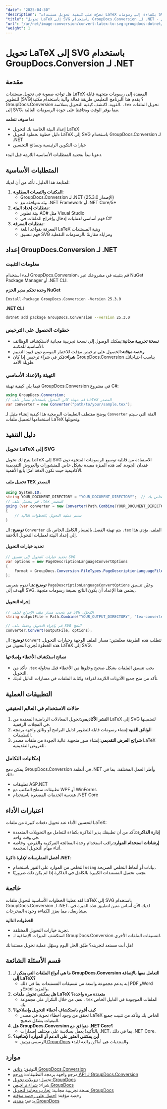 ```yaml
---
"date": "2025-04-30"
"description": "تعرّف على كيفية تحويل مستندات LaTeX بكفاءة إلى رسومات SVG عالية الجودة باستخدام GroupDocs.Conversion لـ .NET. وفّر وقتك وحسّن جودة مستنداتك."
"title": "تحويل LaTeX إلى SVG باستخدام GroupDocs.Conversion لـ .NET - دليل كامل"
"url": "/ar/net/image-conversion/convert-latex-to-svg-groupdocs-dotnet/"
"weight": 1
---
```


# تحويل LaTeX إلى SVG باستخدام GroupDocs.Conversion لـ .NET

## مقدمة

هل تواجه صعوبة في تحويل مستندات LaTeX المعقدة إلى رسومات متجهية قابلة للتطوير (SVG)؟ يقدم هذا البرنامج التعليمي طريقة فعالة وآلية باستخدام مكتبة GroupDocs.Conversion القوية. اكتشف كيفية التحويل بسلاسة. `.tex` تحويل الملفات إلى SVG، مما يوفر الوقت ويحافظ على جودة الرسومات العالية.

**ما سوف تتعلمه:**
- إعداد البيئة الخاصة بك لتحويل LaTeX
- دليل خطوة بخطوة لتحويل LaTeX إلى SVG باستخدام GroupDocs.Conversion لـ .NET
- خيارات التكوين الرئيسية ونصائح التحسين

دعونا نبدأ بتحديد المتطلبات الأساسية اللازمة قبل البدء.

## المتطلبات الأساسية

لمتابعة هذا الدليل، تأكد من أن لديك:
1. **المكتبات والتبعيات المطلوبة**:
   - GroupDocs.Conversion لـ .NET (الإصدار 25.3.0)
   - بيئة متوافقة مع .NET Framework أو .NET Core/5+
2. **متطلبات إعداد البيئة**:
   - بيئة تطوير AC# مثل Visual Studio
   - فهم أساسي لعمليات إدخال وإخراج الملفات في C#
3. **متطلبات المعرفة**:
   - المعرفة بقواعد اللغة LaTeX وبنية المستندات
   - فهم تنسيق SVG ومزاياه مقارنةً بالرسومات النقطية

## إعداد GroupDocs.Conversion لـ .NET

### معلومات التثبيت

لبدء استخدام GroupDocs.Conversion، قم بتثبيته في مشروعك عبر NuGet Package Manager أو .NET CLI.

**وحدة تحكم مدير الحزم NuGet**
```shell
Install-Package GroupDocs.Conversion -Version 25.3.0
```

**.NET CLI**
```bash
dotnet add package GroupDocs.Conversion --version 25.3.0
```

### خطوات الحصول على الترخيص
- **نسخة تجريبية مجانية**:يمكنك الوصول إلى نسخة تجريبية مجانية لاستكشاف الوظائف الأساسية للمكتبة.
- **رخصة مؤقتة**:الحصول على ترخيص مؤقت للاختبار الموسع دون قيود التقييم.
- **شراء**:فكر في شراء ترخيص إذا كان GroupDocs.Conversion يناسب احتياجاتك طويلة الأمد.

### التهيئة والإعداد الأساسي

فيما يلي كيفية تهيئة GroupDocs.Conversion في مشروع C#:

```csharp
using GroupDocs.Conversion;
// قم بتهيئة كائن المحول باستخدام مسار ملف LaTeX المصدر
var converter = new Converter("path/to/your/sample.tex");
```

يوضح مقتطف التعليمات البرمجية هذا كيفية إنشاء مثيل لـ `Converter` الفئة التي سيتم استخدامها لتحميل ملفات LaTeX وتحويلها.

## دليل التنفيذ

### تحويل LaTeX إلى SVG

يتيح لك تحويل LaTeX إلى SVG الاستفادة من قابلية توسيع الرسومات المتجهة دون فقدان الجودة. تُعد هذه الميزة مفيدة بشكل خاص للمنشورات والعروض التقديمية الأكاديمية حيث تكون الدقة أمرًا بالغ الأهمية.

#### تحميل ملف TEX المصدر
```csharp
using System.IO;
string YOUR_DOCUMENT_DIRECTORY = "YOUR_DOCUMENT_DIRECTORY";  // حدد مسار دليل المستند الخاص بك
// قم بتحميل ملف .tex المصدر
going (var converter = new Converter(Path.Combine(YOUR_DOCUMENT_DIRECTORY, "sample.tex")))
{
    // ستتم عملية التحويل بالخطوات التالية
}
```
**توضيح**: ال `Converter` يتم تهيئة الفصل بالمسار الكامل الخاص بك `.tex` الملف. يؤدي هذا إلى إعداد البيئة لعمليات التحويل اللاحقة.

#### تحديد خيارات التحويل
```csharp
// تحديد خيارات التحويل إلى تنسيق SVG
var options = new PageDescriptionLanguageConvertOptions 
{
    Format = GroupDocs.Conversion.FileTypes.PageDescriptionLanguageFileType.Svg
};
```
**توضيح**:هنا نقوم بتعريف `PageDescriptionLanguageConvertOptions` وعيّن تنسيق الهدف إلى SVG. يضمن هذا الإعداد أن يكون الناتج بصيغة رسومات متجهة.

#### إجراء التحويل
```csharp
// قم بتحديد مسار ملف الإخراج لملف SVG المُحوّل
string outputFile = Path.Combine("YOUR_OUTPUT_DIRECTORY", "tex-converted-to.svg");

// قم بإجراء التحويل وحفظ ملف SVG الناتج
converter.Convert(outputFile, options);
```
**توضيح**: ال `Convert` تتطلب هذه الطريقة معلمتين: مسار الملف الوجهة وخيارات التحويل. هذه الخطوة تُجري التحويل من LaTeX إلى SVG.

#### نصائح استكشاف الأخطاء وإصلاحها
- تأكد من `.tex` يجب تنسيق الملفات بشكل صحيح وخلوها من الأخطاء قبل محاولة التحويل.
- تأكد من منح جميع الأذونات اللازمة لقراءة وكتابة الملفات في مسارات الدليل لديك.

## التطبيقات العملية

### حالات الاستخدام في العالم الحقيقي
1. **النشر الأكاديمي**:تحويل المعادلات الرياضية المعقدة من LaTeX إلى SVG لتضمينها في المجلات الرقمية.
2. **الوثائق الفنية**:إنشاء رسومات قابلة للتطوير لدليل البرامج أو وثائق واجهة برمجة التطبيقات.
3. **شرائح العرض التقديمي**:إنشاء صور متجهية عالية الجودة من ملفات مصدر LaTeX للعروض التقديمية.

### إمكانيات التكامل
يمكن دمج GroupDocs.Conversion في أنظمة .NET وأطر العمل المختلفة، بما في ذلك:
- تطبيقات ASP.NET
- تطبيقات سطح المكتب مع WPF أو WinForms
- هندسة الخدمات المصغرة باستخدام .NET Core

## اعتبارات الأداء
لتحسين الأداء عند تحويل دفعات كبيرة من ملفات LaTeX:
- **إدارة الذاكرة**:تأكد من أن تطبيقك يدير الذاكرة بكفاءة للتعامل مع التحويلات المتعددة في وقت واحد.
- **إرشادات استخدام الموارد**:راقب استخدام وحدة المعالجة المركزية والقرص، وخاصة أثناء مهام التحويل المجمعة.

**أفضل الممارسات لإدارة ذاكرة .NET**:
- التخلص من الموارد على الفور باستخدام `using` بيانات أو أنماط التخلص الصريحة.
- تجنب تحميل المستندات الكبيرة بالكامل في الذاكرة إذا لم يكن ذلك ضروريًا.

## خاتمة
لقد غطينا الخطوات الأساسية لتحويل ملفات LaTeX إلى SVG باستخدام GroupDocs.Conversion لـ .NET. لديك الآن أساس متين لتطبيق هذه الميزة في مشاريعك، مما يعزز الكفاءة وجودة المخرجات.

**الخطوات التالية**: 
- تجربة خيارات التحويل المختلفة.
- استكشف الميزات الإضافية لـ GroupDocs.Conversion لتنسيقات الملفات الأخرى.

هل أنت مستعد لتجربته؟ طبّق الحل اليوم وسهّل عملية تحويل مستنداتك!

## قسم الأسئلة الشائعة

1. **ما هي أنواع الملفات التي يمكن لـ GroupDocs.Conversion التعامل معها بالإضافة إلى LaTeX؟**
   - إنه يدعم مجموعة واسعة من تنسيقات المستندات بما في ذلك PDF وWord وExcel والمزيد.
2. **هل يمكنني تحويل ملفات LaTeX متعددة مرة واحدة؟**
   - نعم، من خلال التكرار على مجموعة `.tex` الملفات الموجودة في الدليل الخاص بك.
3. **كيف أقوم باستكشاف أخطاء التحويل وإصلاحها؟**
   - تحقق من وجود أخطاء نحوية في مصدر LaTeX الخاص بك وتأكد من تثبيت جميع التبعيات بشكل صحيح.
4. **هل GroupDocs.Conversion متوافق مع .NET Core؟**
   - بالتأكيد! يعمل بسلاسة على مختلف إصدارات .NET، بما في ذلك .NET Core.
5. **أين يمكنني العثور على الدعم أو الموارد الإضافية؟**
   - الرسمي [توثيق GroupDocs](https://docs.groupdocs.com/conversion/net/) والمنتديات هي أماكن رائعة للبدء.

## موارد
- التوثيق: [وثائق GroupDocs.Conversion](https://docs.groupdocs.com/conversion/net/)
- مرجع واجهة برمجة التطبيقات: [مرجع API لـ GroupDocs.Conversion](https://reference.groupdocs.com/conversion/net/)
- تحميل: [تنزيلات تحويل GroupDocs](https://releases.groupdocs.com/conversion/net/)
- شراء: [شراء تراخيص GroupDocs](https://purchase.groupdocs.com/buy)
- نسخة تجريبية مجانية: [تجارب مجانية لتحويل GroupDocs](https://releases.groupdocs.com/conversion/net/)
- رخصة مؤقتة: [احصل على رخصة مؤقتة](https://purchase.groupdocs.com/temporary-license/)
- يدعم: [منتدى GroupDocs](https://forum.groupdocs.com/c/conversion/10)